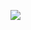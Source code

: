 
[![](https://mermaid.ink/img/pako:eNqtVl1z2joQ_SseP5NMQvgKb8T4Nm4I5tpu03Qy01HthehiS76yzA1N-O-Vv0C2Rcrt1DyAd8-eXa32CL3qPg1AH-vAphitGIqeiCaehWN_NA3P1V6L9-zBhGs40BZ3B1PCGSYrbY4iOBi_41UGvUmDFfAW1kgZA-JvWw4PRxBiIhEFiIO2CBEhELgcMd5wTXyeolDlKYNMEjQcZsJxJH4EBo3iEDim5IDg8MI116cx1BftAYpc_AMayCkkPsOxguNvURbmiOMN3ACBJeaJVAf4ooRQM19i8EUljm21emfQhLtoI9qiClwusY-zHn5AmNRLdWMg3KNTscS6Y8HoP3m6jHrCVcvPE-e7wzOQvQHG0qafEi6qypI7kADblGl2xZfrTe7MW3s2NZ3fGp28e3PKITlG69gz809SO5Z79ys-qX_WVPur4bEC0TC8xBDcbGvOPOO-ocQH1pyThShHxKLQ3IjvY04ripHfFtIMr4VenikNWi4hCZ5Kk_Od0hAQEYJZE_pfCEKYgcqbzYOH1kAaqsnG6bBMhVNNLLnfYxaDRMNNFVjuyyf35BH6JObQmrbMPqVrDN9woyChf9BmKOGfcYLbXU0F2Te-lY-A0uMgEtCofZ5RksC_abFVtSVMrZl5fz85cRWCIjnosaSwF55lz09kyKamZYwZTRStIXUVGPbcM794xu3EmRieKUThWcaJacleZhXZxDM_2M5jM9wQ3V9RthUaUtBU3rpq5ThP7IpCfw-AV89cWYH3uDCPVVGyKSrJPPPmovZ_iG9vZ2f0df8uH3hj7UkXnxpe9mehb2_a_4rZ0WZMcQKq4qraijNNRhSWNleBwtIJdowz02Npc8zZpBhLOYUSUGYsxCyj99oo6YtBL63qBJUWTo9oJqnej0y7HHoE8htElRjqoXuzCpuPbYlXAo8sTIktei_tonFrW4bpHgd9tswHc7rP8V7id6ByqnIMqh2UYXpHj4BFCAfiEppL9UnnzyDUp2ewALF1Bt0JHEo5dbfE18ecpdDR0zg7z8trqz5eojAR1hiRr5RGFUi86uNX_UUfn12OBufD_qA3vB4ML_r9wfVVR98Ke--id345vBp1-73-xUA4dx39R07RPe92R4PR5eiiO-xdD656HR0CzCm7Ly7N-d159xOJ8Ukk?type=png)](https://mermaid-js.github.io/mermaid-live-editor/edit#pako:eNqtVl1z2joQ_SseP5NMQvgKb8T4Nm4I5tpu03Qy01HthehiS76yzA1N-O-Vv0C2Rcrt1DyAd8-eXa32CL3qPg1AH-vAphitGIqeiCaehWN_NA3P1V6L9-zBhGs40BZ3B1PCGSYrbY4iOBi_41UGvUmDFfAW1kgZA-JvWw4PRxBiIhEFiIO2CBEhELgcMd5wTXyeolDlKYNMEjQcZsJxJH4EBo3iEDim5IDg8MI116cx1BftAYpc_AMayCkkPsOxguNvURbmiOMN3ACBJeaJVAf4ooRQM19i8EUljm21emfQhLtoI9qiClwusY-zHn5AmNRLdWMg3KNTscS6Y8HoP3m6jHrCVcvPE-e7wzOQvQHG0qafEi6qypI7kADblGl2xZfrTe7MW3s2NZ3fGp28e3PKITlG69gz809SO5Z79ys-qX_WVPur4bEC0TC8xBDcbGvOPOO-ocQH1pyThShHxKLQ3IjvY04ripHfFtIMr4VenikNWi4hCZ5Kk_Od0hAQEYJZE_pfCEKYgcqbzYOH1kAaqsnG6bBMhVNNLLnfYxaDRMNNFVjuyyf35BH6JObQmrbMPqVrDN9woyChf9BmKOGfcYLbXU0F2Te-lY-A0uMgEtCofZ5RksC_abFVtSVMrZl5fz85cRWCIjnosaSwF55lz09kyKamZYwZTRStIXUVGPbcM794xu3EmRieKUThWcaJacleZhXZxDM_2M5jM9wQ3V9RthUaUtBU3rpq5ThP7IpCfw-AV89cWYH3uDCPVVGyKSrJPPPmovZ_iG9vZ2f0df8uH3hj7UkXnxpe9mehb2_a_4rZ0WZMcQKq4qraijNNRhSWNleBwtIJdowz02Npc8zZpBhLOYUSUGYsxCyj99oo6YtBL63qBJUWTo9oJqnej0y7HHoE8htElRjqoXuzCpuPbYlXAo8sTIktei_tonFrW4bpHgd9tswHc7rP8V7id6ByqnIMqh2UYXpHj4BFCAfiEppL9UnnzyDUp2ewALF1Bt0JHEo5dbfE18ecpdDR0zg7z8trqz5eojAR1hiRr5RGFUi86uNX_UUfn12OBufD_qA3vB4ML_r9wfVVR98Ke--id345vBp1-73-xUA4dx39R07RPe92R4PR5eiiO-xdD656HR0CzCm7Ly7N-d159xOJ8Ukk)